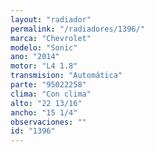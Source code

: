 ```yaml
---
layout: "radiador"
permalink: "/radiadores/1396/"
marca: "Chevrolet"
modelo: "Sonic"
ano: "2014"
motor: "L4 1.8"
transmision: "Automática"
parte: "95022258"
clima: "Con clima"
alto: "22 13/16"
ancho: "15 1/4"
observaciones: ""
id: "1396"
---
```


